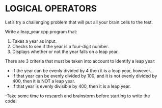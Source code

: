 # LOGICAL OPERATORS

Let’s try a challenging problem that will put all your brain cells to the test.

Write a leap_year.cpp program that:

1. Takes a year as input.
2. Checks to see if the year is a four-digit number.
3. Displays whether or not the year falls on a leap year.
   
There are 3 criteria that must be taken into account to identify a leap year:

   * If the year can be evenly divided by 4 then it is a leap year, however…
   * If that year can be evenly divided by 100, and it is not evenly divided by 400, then it is NOT a leap year.
   * If that year is evenly divisible by 400, then it is a leap year.

-Take some time to research and brainstorm before starting to write the code!